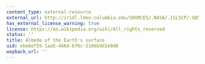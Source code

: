 ```yaml
---
content_type: external-resource
external_url: http://iridl.ldeo.columbia.edu/SOURCES/.NASA/.ISLSCP/.GDSLAM/.Near-Surface-ECMWF/.Time_Invariant/.albedo/figviewer.html?my.help=more+options&map.Y.units=degree_north&map.Y.plotlast=89.5N&map.url=windspeed_colors+X+Y+fig%3A+colors+thinnish+solid+coasts_gaz+%3Afig&map.domain=+%7B+%2Falbedo+0.0+0.8003+plotrange+X+91.25+521.25+plotrange+Y+-89.5+89.5+plotrange+%7D&map.domainparam=+%2Fplotaxislength+700+psdef+%2Fplotborder+72+psdef+%2FXOVY+null+psdef&map.zoom=Zoom&map.Y.plotfirst=89.5S&map.X.plotfirst=91.25E&map.X.units=degree_east&map.X.modulus=360&map.X.plotlast=521.25E&map.albedo.plotfirst=0.0&map.albedo.units=unitless&map.albedo.plotlast=0.8003&map.plotaxislength=700&map.plotborder=72&map.fnt=Helvetica&map.fntsze=16&map.XOVY=auto&map.color_smoothing=1&map.framelbl=framelabelstart&map.framelabeltext=&map.here.x=87&map.here.y=194
has_external_license_warning: true
license: https://en.wikipedia.org/wiki/All_rights_reserved
status: ''
title: Albedo of the Earth's surface
uid: ebe6ef55-1aa5-466d-bf6c-2166b9d1e9d8
wayback_url: ''
---
```

